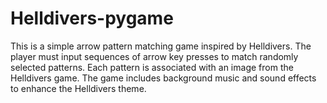 # Helldivers-pygame
This is a simple arrow pattern matching game inspired by Helldivers. The player must input sequences of arrow key presses to match randomly selected patterns. Each pattern is associated with an image from the Helldivers game. The game includes background music and sound effects to enhance the Helldivers theme.

